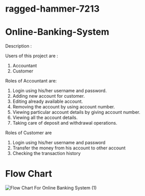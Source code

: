 # ragged-hammer-7213

# Online-Banking-System
Description :

Users of this project are :
1. Accountant
2. Customer

Roles of Accountant are:
1.  Login using his/her username and password.
2.  Adding new account for customer.
3.  Editing already available account.
4.  Removing the account by using account number.
5.  Viewing particular account details by giving account number.
6.  Viewing all the account details.
7.  Taking care of deposit and withdrawal operations.

Roles of Customer are
1. Login using his/her username and password
2. Transfer the money from his account to other account
3. Checking the transaction history

# Flow Chart
![Flow Chart For Online Banking System (1)](https://user-images.githubusercontent.com/78720189/222687488-429e44a8-ecc6-4f29-b643-920268b71342.jpeg)
